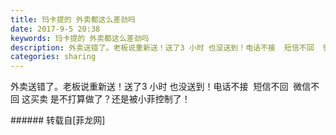 ```yaml
---
title: 玛卡提的 外卖都这么差劲吗
date: 2017-9-5 20:38
keywords: 玛卡提的 外卖都这么差劲吗
description: 外卖送错了。老板说重新送！送了3 小时 也没送到！电话不接  短信不回  微信不回 这买卖 是不打算做了？还是被小菲控制了！
categories: sharing
---
```

<td class="t_f" id="postmessage_872773">

外卖送错了。老板说重新送！送了3 小时 也没送到！电话不接  短信不回  微信不回 这买卖 是不打算做了？还是被小菲控制了！<img alt="" border="0" class="zoom" data-cf-modified-d36a38e4eea7e519ee5b3c0e-="" file="http://www.flw.ph//mobcent//app/data/phiz/default/23.png" id="aimg_F06Ci" lazyloadthumb="1" onclick="" onmouseover="" src="http://www.flw.ph//mobcent//app/data/phiz/default/23.png"/><img alt="" border="0" class="zoom" data-cf-modified-d36a38e4eea7e519ee5b3c0e-="" file="http://www.flw.ph//mobcent//app/data/phiz/default/23.png" id="aimg_QFe8Y" lazyloadthumb="1" onclick="" onmouseover="" src="http://www.flw.ph//mobcent//app/data/phiz/default/23.png"/><br/>
</td>
###### 转载自[菲龙网]